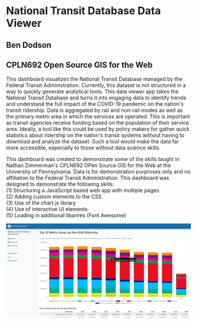 # National Transit Database Data Viewer
## Ben Dodson
## CPLN692 Open Source GIS for the Web

This dashboard visualizes the National Transit Database managed by the Federal Transit Administration. Currently, this dataset is not structured in a way to quickly generate analytical tools. This data viewer app takes the National Transit Database and turns it into engaging data to identify trends and understand the full impact of the COVID-19 pandemic on the nation's transit ridership. Data is aggregated by rail and non-rail modes as well as the primary metro area in which the services are operated. This is important as transit agencies receive funding based on the population of their service area. Ideally, a tool like this could be used by policy makers for gather quick statistics about ridership on the nation's transit systems without having to download and analyze the dataset. Such a tool would make the data far more accessible, especially to those without data science skills.

This dashboard was created to demonstrate some of the skills taught in Nathan Zimmerman's CPLN692 OPen Source GIS for the Web at the University of Pennsylvania. Data is for demonstration purproses only and no affiliation to the Federal Transit Administration. This dashboard was designed to demonstrate the following skills:
<br>(1) Structuring a JavaScript based web app with multiple pages
<br>(2) Adding custom elements to the CSS
<br>(3) Use of the chart.js library
<br>(4) Use of interactive UI elements
<br>(5) Loading in additional libarires (Font Awesome)

<img src="css/screenshot.png">